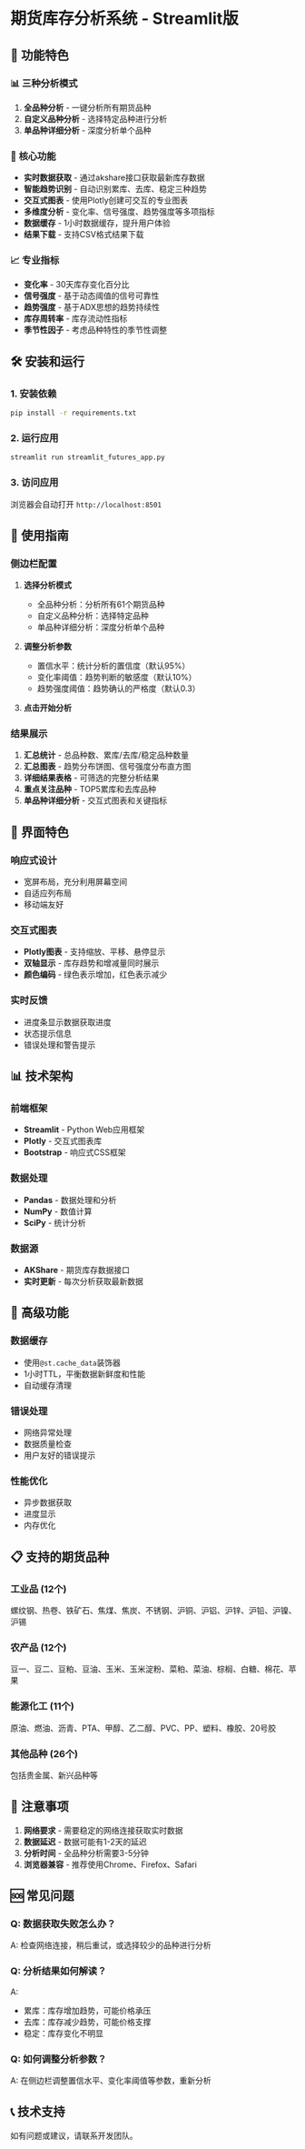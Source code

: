 # 期货库存分析系统 - Streamlit版

## 🚀 功能特色

### 📊 **三种分析模式**
1. **全品种分析** - 一键分析所有期货品种
2. **自定义品种分析** - 选择特定品种进行分析
3. **单品种详细分析** - 深度分析单个品种

### 🎯 **核心功能**
- **实时数据获取** - 通过akshare接口获取最新库存数据
- **智能趋势识别** - 自动识别累库、去库、稳定三种趋势
- **交互式图表** - 使用Plotly创建可交互的专业图表
- **多维度分析** - 变化率、信号强度、趋势强度等多项指标
- **数据缓存** - 1小时数据缓存，提升用户体验
- **结果下载** - 支持CSV格式结果下载

### 📈 **专业指标**
- **变化率** - 30天库存变化百分比
- **信号强度** - 基于动态阈值的信号可靠性
- **趋势强度** - 基于ADX思想的趋势持续性
- **库存周转率** - 库存流动性指标
- **季节性因子** - 考虑品种特性的季节性调整

## 🛠️ 安装和运行

### 1. 安装依赖
```bash
pip install -r requirements.txt
```

### 2. 运行应用
```bash
streamlit run streamlit_futures_app.py
```

### 3. 访问应用
浏览器会自动打开 `http://localhost:8501`

## 📱 使用指南

### 侧边栏配置
1. **选择分析模式**
   - 全品种分析：分析所有61个期货品种
   - 自定义品种分析：选择特定品种
   - 单品种详细分析：深度分析单个品种

2. **调整分析参数**
   - 置信水平：统计分析的置信度（默认95%）
   - 变化率阈值：趋势判断的敏感度（默认10%）
   - 趋势强度阈值：趋势确认的严格度（默认0.3）

3. **点击开始分析**

### 结果展示
1. **汇总统计** - 总品种数、累库/去库/稳定品种数量
2. **汇总图表** - 趋势分布饼图、信号强度分布直方图
3. **详细结果表格** - 可筛选的完整分析结果
4. **重点关注品种** - TOP5累库和去库品种
5. **单品种详细分析** - 交互式图表和关键指标

## 🎨 界面特色

### 响应式设计
- 宽屏布局，充分利用屏幕空间
- 自适应列布局
- 移动端友好

### 交互式图表
- **Plotly图表** - 支持缩放、平移、悬停显示
- **双轴显示** - 库存趋势和增减量同时展示
- **颜色编码** - 绿色表示增加，红色表示减少

### 实时反馈
- 进度条显示数据获取进度
- 状态提示信息
- 错误处理和警告提示

## 📊 技术架构

### 前端框架
- **Streamlit** - Python Web应用框架
- **Plotly** - 交互式图表库
- **Bootstrap** - 响应式CSS框架

### 数据处理
- **Pandas** - 数据处理和分析
- **NumPy** - 数值计算
- **SciPy** - 统计分析

### 数据源
- **AKShare** - 期货库存数据接口
- **实时更新** - 每次分析获取最新数据

## 🔧 高级功能

### 数据缓存
- 使用`@st.cache_data`装饰器
- 1小时TTL，平衡数据新鲜度和性能
- 自动缓存清理

### 错误处理
- 网络异常处理
- 数据质量检查
- 用户友好的错误提示

### 性能优化
- 异步数据获取
- 进度显示
- 内存优化

## 📋 支持的期货品种

### 工业品 (12个)
螺纹钢、热卷、铁矿石、焦煤、焦炭、不锈钢、沪铜、沪铝、沪锌、沪铅、沪镍、沪锡

### 农产品 (12个)
豆一、豆二、豆粕、豆油、玉米、玉米淀粉、菜粕、菜油、棕榈、白糖、棉花、苹果

### 能源化工 (11个)
原油、燃油、沥青、PTA、甲醇、乙二醇、PVC、PP、塑料、橡胶、20号胶

### 其他品种 (26个)
包括贵金属、新兴品种等

## 🚨 注意事项

1. **网络要求** - 需要稳定的网络连接获取实时数据
2. **数据延迟** - 数据可能有1-2天的延迟
3. **分析时间** - 全品种分析需要3-5分钟
4. **浏览器兼容** - 推荐使用Chrome、Firefox、Safari

## 🆘 常见问题

### Q: 数据获取失败怎么办？
A: 检查网络连接，稍后重试，或选择较少的品种进行分析

### Q: 分析结果如何解读？
A: 
- 累库：库存增加趋势，可能价格承压
- 去库：库存减少趋势，可能价格支撑
- 稳定：库存变化不明显

### Q: 如何调整分析参数？
A: 在侧边栏调整置信水平、变化率阈值等参数，重新分析

## 📞 技术支持

如有问题或建议，请联系开发团队。 